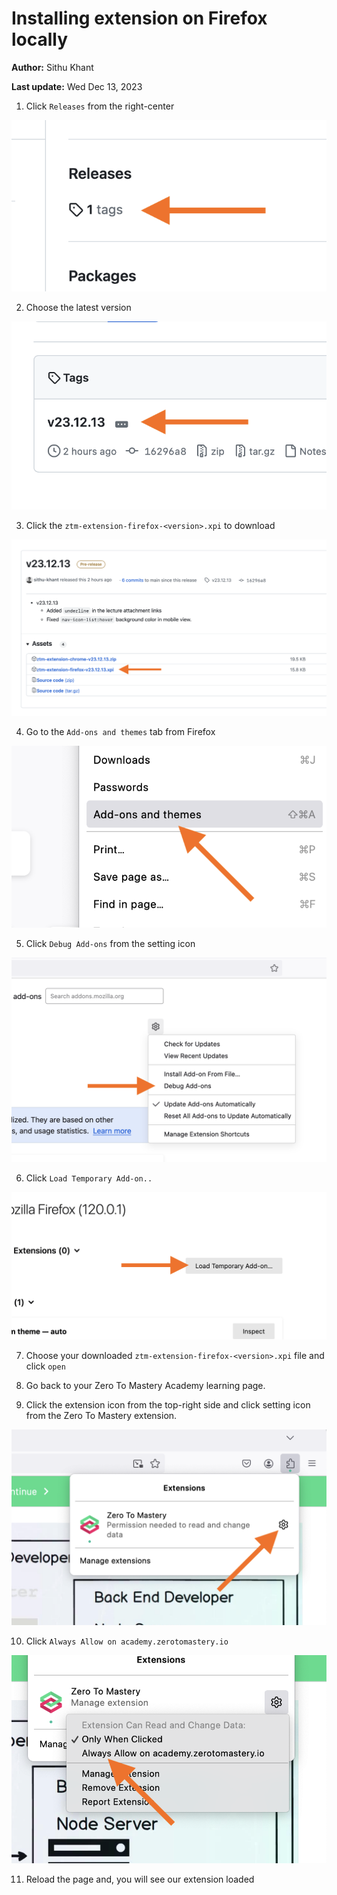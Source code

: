 # Installing extension on Firefox locally

**Author:** Sithu Khant

**Last update:** Wed Dec 13, 2023


1. Click `Releases` from the right-center

![](./images/f-steps/f-step-1.png)

2. Choose the latest version

![](./images/f-steps/f-step-2.png)

3. Click the `ztm-extension-firefox-<version>.xpi` to download

![](./images/f-steps/f-step-3.png)

4. Go to the `Add-ons and themes` tab from Firefox

![](./images/f-steps/f-step-4.png)

5. Click `Debug Add-ons` from the setting icon

![](./images/f-steps/f-step-5.png)

6. Click `Load Temporary Add-on..`

![](./images/f-steps/f-step-6.png)

7. Choose your downloaded `ztm-extension-firefox-<version>.xpi` file and click `open`

8. Go back to your Zero To Mastery Academy learning page.

9. Click the extension icon from the top-right side and click setting icon from the Zero To Mastery extension.

![](./images/f-steps/f-step-9.png)

10. Click `Always Allow on academy.zerotomastery.io`

![](./steps/f-steps/f-step-10.png)

11. Reload the page and, you will see our extension loaded






